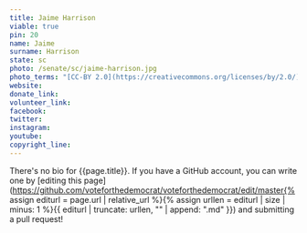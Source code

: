 ```yaml
---
title: Jaime Harrison
viable: true
pin: 20
name: Jaime
surname: Harrison
state: sc
photo: /senate/sc/jaime-harrison.jpg
photo_terms: "[CC-BY 2.0](https://creativecommons.org/licenses/by/2.0/) [photo](https://www.flickr.com/photos/mdfriendofhillary/33054119622/) by Flickr user [Edward Kimmel](https://www.flickr.com/photos/mdfriendofhillary/)."
website: 
donate_link: 
volunteer_link: 
facebook: 
twitter: 
instagram: 
youtube: 
copyright_line: 
---
```

There's no bio for {{page.title}}. If you have a GitHub account, you can write one by [editing this page](https://github.com/voteforthedemocrat/voteforthedemocrat/edit/master{% assign editurl = page.url | relative_url %}{% assign urllen = editurl | size | minus: 1 %}{{ editurl | truncate: urllen, "" | append: ".md" }}) and submitting a pull request!